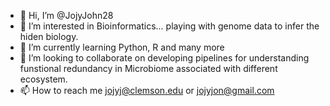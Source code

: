 - 👋 Hi, I’m @JojyJohn28
- 👀 I’m interested in Bioinformatics... playing with genome data to infer the hiden biology.
- 🌱 I’m currently learning Python, R and many more
- 💞️ I’m looking to collaborate on developing pipelines for understanding funstional redundancy in Microbiome associated with different ecosystem.
- 📫 How to reach me jojyj@clemson.edu or jojyjon@gmail.com

<!---
JojyJohn28/JojyJohn28 is a ✨ special ✨ repository because its `README.md` (this file) appears on your GitHub profile.
You can click the Preview link to take a look at your changes.
--->
